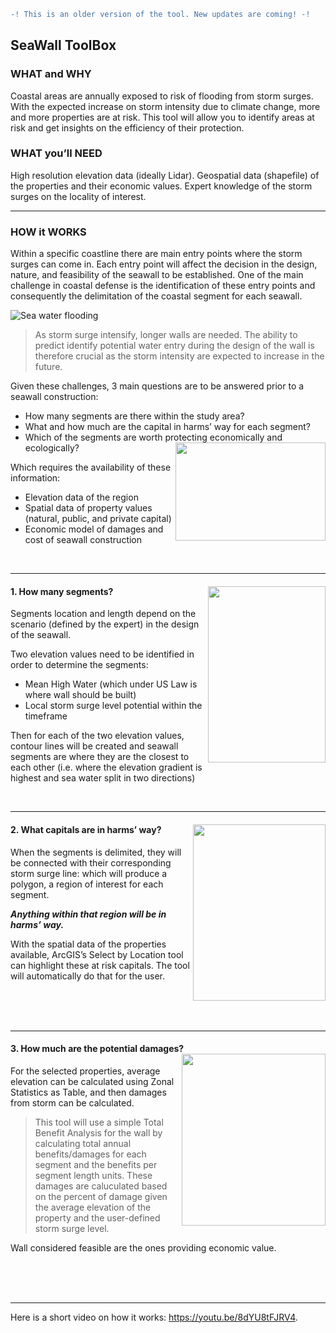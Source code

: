 ```diff
-! This is an older version of the tool. New updates are coming! -!
```

## SeaWall ToolBox
### WHAT and WHY
Coastal areas are annually exposed to risk of flooding from storm surges.
With the expected increase on storm intensity due to climate change, more and more properties are at risk.
This tool will allow you to identify areas at risk and get insights on the efficiency of their protection.

### WHAT you’ll NEED
High resolution elevation data (ideally Lidar).
Geospatial data (shapefile) of the properties and their economic values.
Expert knowledge of the storm surges on the locality of interest.


------------------
### HOW it WORKS
Within a specific coastline there are main entry points where the storm surges can come in.
Each entry point will affect the decision in the design, nature, and feasibility of the seawall to be established.
One of the main challenge in coastal defense is the identification of these entry points and consequently the delimitation of the coastal segment for each seawall. 

![Sea water flooding](https://rajaoberison.github.io/images/seawalltbx/seawall0.png)

> As storm surge intensify, longer walls are needed. The ability to predict identify potential water entry during the design of the wall is therefore crucial as the storm intensity are expected to increase in the future.


Given these challenges, 3 main questions are to be answered prior to a seawall construction:
* How many segments are there within the study area?
* What and how much are the capital in harms’ way for each segment?
* Which of the segments are worth protecting economically and ecologically? <img align="right" width="240" height="157" src="https://rajaoberison.github.io/images/seawalltbx/seawall1.png">

Which requires the availability of these information: 
* Elevation data of the region
* Spatial data of property values (natural, public, and private capital)
* Economic model of damages and cost of seawall construction

<br/>

-------------------
#### 1. How many segments? <img align="right" width="188" height="282" src="https://rajaoberison.github.io/images/seawalltbx/seawall2.png">
Segments location and length depend on the scenario (defined by the expert) in the design of the seawall.

Two elevation values need to be identified in order to determine the segments:
* Mean High Water (which under US Law is where wall should be built)
* Local storm surge level potential within the timeframe

Then for each of the two elevation values, contour lines will be created and seawall segments are where they are the closest to each other (i.e. where the elevation gradient is highest and sea water split in two directions)

<br/>

----------------------
#### 2. What capitals are in harms’ way? <img align="right" width="212" height="282" src="https://rajaoberison.github.io/images/seawalltbx/seawall3.png">

When the segments is delimited, they will be connected with their corresponding storm surge line: which will produce a polygon, a region of interest for each segment.

_**Anything within that region will be in harms’ way.**_

With the spatial data of the properties available, ArcGIS’s Select by Location tool can highlight these at risk capitals. The tool will automatically do that for the user.

<br/>
<br/>
<br/>

----------------------
#### 3. How much are the potential damages? <img align="right" width="230" height="275" src="https://rajaoberison.github.io/images/seawalltbx/seawall4.png">
For the selected properties, average elevation can be calculated using Zonal Statistics as Table, and then damages from storm can be calculated. 

> This tool will use a simple Total Benefit Analysis for the wall by calculating total annual benefits/damages for each segment and the benefits per segment length units. These damages are caluculated based on the percent of damage given the average elevation of the property and the user-defined storm surge level. 

Wall considered feasible are the ones providing economic value.

<br/>
<br/>
<br/>

----------------------
Here is a short video on how it works: https://youtu.be/8dYU8tFJRV4.
